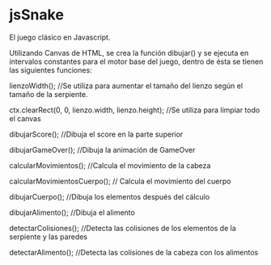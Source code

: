 # jsSnake
El juego clásico en Javascript.

Utilizando Canvas de HTML, se crea la función dibujar() y se ejecuta en intervalos constantes para el motor base del juego, dentro de ésta se tienen las siguientes funciones:

lienzoWidth(); //Se utiliza para aumentar el tamaño del lienzo según el tamaño de la serpiente.  

ctx.clearRect(0, 0, lienzo.width, lienzo.height); //Se utiliza para limpiar todo el canvas  

dibujarScore(); //Dibuja el score en la parte superior  

dibujarGameOver(); //Dibuja la animación de GameOver  

calcularMovimientos(); //Calcula el movimiento de la cabeza  

calcularMovimientosCuerpo(); // Calcula el movimiento del cuerpo  

dibujarCuerpo(); //Dibuja los elementos después del cálculo  

dibujarAlimento(); //Dibuja el alimento  

detectarColisiones(); //Detecta las colisiones de los elementos de la serpiente y las paredes  

detectarAlimento(); //Detecta las colisiones de la cabeza con los alimentos  

